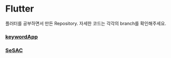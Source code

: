 # Flutter
플러터를 공부하면서 만든 Repository. 자세한 코드는 각각의 branch를 확인해주세요.
### [keywordApp](https://github.com/sinbee0402/Flutter/tree/keywordApp)
### [SeSAC](https://github.com/sinbee0402/Flutter/tree/SeSAC)
